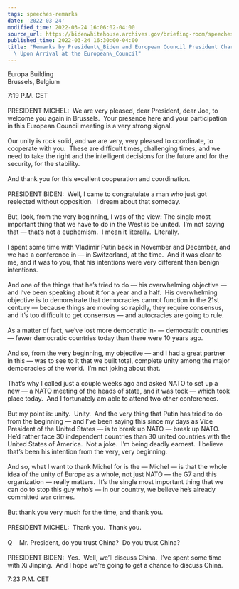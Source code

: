 ```yaml
---
tags: speeches-remarks
date: '2022-03-24'
modified_time: 2022-03-24 16:06:02-04:00
source_url: https://bidenwhitehouse.archives.gov/briefing-room/speeches-remarks/2022/03/24/remarks-by-president-biden-and-european-council-president-charles-michel-upon-arrival-at-the-european-council/
published_time: 2022-03-24 16:30:00-04:00
title: "Remarks by President\_Biden and European Council President Charles Michel\
  \ Upon Arrival at the European\_Council"
---
```

 
Europa Building  
Brussels, Belgium

7:19 P.M. CET  
   
PRESIDENT MICHEL:  We are very pleased, dear President, dear Joe, to
welcome you again in Brussels.  Your presence here and your
participation in this European Council meeting is a very strong
signal.   
   
Our unity is rock solid, and we are very, very pleased to coordinate, to
cooperate with you.  These are difficult times, challenging times, and
we need to take the right and the intelligent decisions for the future
and for the security, for the stability.   
   
And thank you for this excellent cooperation and coordination.  
   
PRESIDENT BIDEN:  Well, I came to congratulate a man who just got
reelected without opposition.  I dream about that someday.  
   
But, look, from the very beginning, I was of the view: The single most
important thing that we have to do in the West is be united.  I’m not
saying that — that’s not a euphemism.  I mean it literally. 
Literally.  
   
I spent some time with Vladimir Putin back in November and December, and
we had a conference in — in Switzerland, at the time.  And it was clear
to me, and it was to you, that his intentions were very different than
benign intentions.  
   
And one of the things that he’s tried to do — his overwhelming objective
— and I’ve been speaking about it for a year and a half.  His
overwhelming objective is to demonstrate that democracies cannot
function in the 21st century — because things are moving so rapidly,
they require consensus, and it’s too difficult to get consensus — and
autocracies are going to rule.  
   
As a matter of fact, we’ve lost more democratic in- — democratic
countries — fewer democratic countries today than there were 10 years
ago.  
   
And so, from the very beginning, my objective — and I had a great
partner in this — was to see to it that we built total, complete unity
among the major democracies of the world.  I’m not joking about that.   
   
That’s why I called just a couple weeks ago and asked NATO to set up a
new — a NATO meeting of the heads of state, and it was took — which took
place today.  And I fortunately am able to attend two other
conferences.  
   
But my point is: unity.  Unity.  And the very thing that Putin has tried
to do from the beginning — and I’ve been saying this since my days as
Vice President of the United States — is to break up NATO — break up
NATO.  He’d rather face 30 independent countries than 30 united
countries with the United States of America.  Not a joke.  I’m being
deadly earnest.  I believe that’s been his intention from the very, very
beginning.  
   
And so, what I want to thank Michel for is the — Michel — is that the
whole idea of the unity of Europe as a whole, not just NATO — the G7 and
this organization — really matters.  It’s the single most important
thing that we can do to stop this guy who’s — in our country, we believe
he’s already committed war crimes.  
   
But thank you very much for the time, and thank you.  
   
PRESIDENT MICHEL:  Thank you.  Thank you.  
   
Q    Mr. President, do you trust China?  Do you trust China?  
   
PRESIDENT BIDEN:  Yes.  Well, we’ll discuss China.  I’ve spent some time
with Xi Jinping.  And I hope we’re going to get a chance to discuss
China.

7:23 P.M. CET
